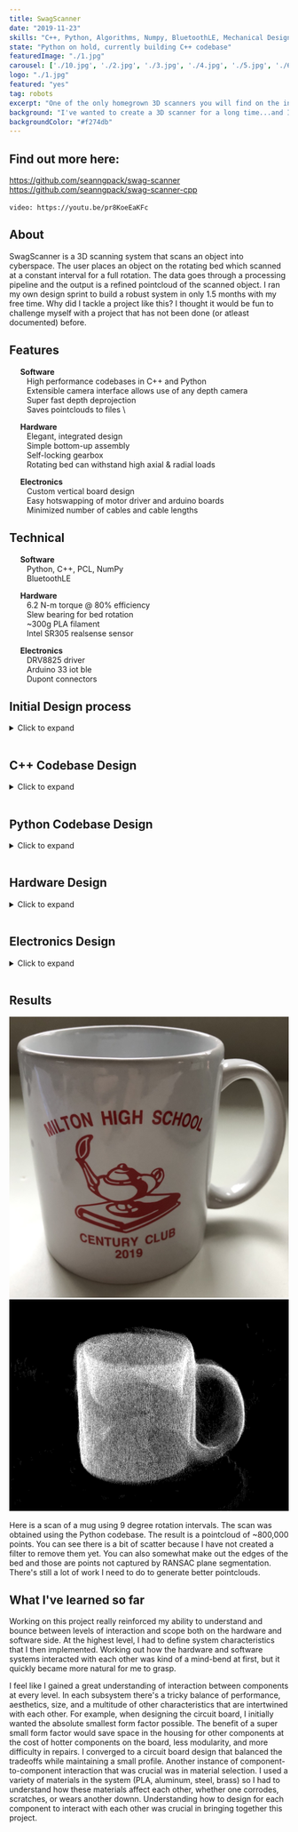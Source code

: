 ```yaml
---
title: SwagScanner
date: "2019-11-23"
skills: "C++, Python, Algorithms, Numpy, BluetoothLE, Mechanical Design, Fusion360, Electronics, Soldering"
state: "Python on hold, currently building C++ codebase"
featuredImage: "./1.jpg"
carousel: ['./10.jpg', './2.jpg', './3.jpg', './4.jpg', './5.jpg', './6.jpg', './7.jpg', './8.jpg', './9.jpg']
logo: "./1.jpg"
featured: "yes"
tag: robots
excerpt: "One of the only homegrown 3D scanners you will find on the internet."
background: "I've wanted to create a 3D scanner for a long time...and I finally made one."
backgroundColor: "#f274db"
---
```


## Find out more here: 
https://github.com/seanngpack/swag-scanner
https://github.com/seanngpack/swag-scanner-cpp

`video: https://youtu.be/pr8KoeEaKFc`


## About

SwagScanner is a 3D scanning system that scans an object into cyberspace. The user places an object on the rotating bed which scanned at a constant interval for a full rotation. The data goes through a processing pipeline and the output is a refined pointcloud of the scanned object. I ran my own design sprint to build a robust system in only 1.5 months with my free time. Why did I tackle a project like this? I thought it would be fun to challenge myself with a project that has not been done (or atleast documented) before.

## Features

&nbsp;&nbsp;&nbsp;&nbsp; **Software** \
&nbsp;&nbsp;&nbsp;&nbsp;&nbsp;&nbsp;&nbsp; High performance codebases in C++ and Python \
&nbsp;&nbsp;&nbsp;&nbsp;&nbsp;&nbsp;&nbsp; Extensible camera interface allows use of any depth camera \
&nbsp;&nbsp;&nbsp;&nbsp;&nbsp;&nbsp;&nbsp; Super fast depth deprojection \
&nbsp;&nbsp;&nbsp;&nbsp;&nbsp;&nbsp;&nbsp; Saves pointclouds to files \

&nbsp;&nbsp;&nbsp;&nbsp; **Hardware** \
&nbsp;&nbsp;&nbsp;&nbsp;&nbsp;&nbsp;&nbsp; Elegant, integrated design \
&nbsp;&nbsp;&nbsp;&nbsp;&nbsp;&nbsp;&nbsp; Simple bottom-up assembly \
&nbsp;&nbsp;&nbsp;&nbsp;&nbsp;&nbsp;&nbsp; Self-locking gearbox \
&nbsp;&nbsp;&nbsp;&nbsp;&nbsp;&nbsp;&nbsp; Rotating bed can withstand high axial & radial loads 

&nbsp;&nbsp;&nbsp;&nbsp; **Electronics** \
&nbsp;&nbsp;&nbsp;&nbsp;&nbsp;&nbsp;&nbsp; Custom vertical board design \
&nbsp;&nbsp;&nbsp;&nbsp;&nbsp;&nbsp;&nbsp; Easy hotswapping of motor driver and arduino boards \
&nbsp;&nbsp;&nbsp;&nbsp;&nbsp;&nbsp;&nbsp; Minimized number of cables and cable lengths

## Technical

&nbsp;&nbsp;&nbsp;&nbsp; **Software** \
&nbsp;&nbsp;&nbsp;&nbsp;&nbsp;&nbsp;&nbsp; Python, C++, PCL, NumPy  \
&nbsp;&nbsp;&nbsp;&nbsp;&nbsp;&nbsp;&nbsp; BluetoothLE 

&nbsp;&nbsp;&nbsp;&nbsp; **Hardware** \
&nbsp;&nbsp;&nbsp;&nbsp;&nbsp;&nbsp;&nbsp; 6.2 N-m torque @ 80% efficiency \
&nbsp;&nbsp;&nbsp;&nbsp;&nbsp;&nbsp;&nbsp; Slew bearing for bed rotation \
&nbsp;&nbsp;&nbsp;&nbsp;&nbsp;&nbsp;&nbsp; ~300g PLA filament \
&nbsp;&nbsp;&nbsp;&nbsp;&nbsp;&nbsp;&nbsp; Intel SR305 realsense sensor

&nbsp;&nbsp;&nbsp;&nbsp; **Electronics** \
&nbsp;&nbsp;&nbsp;&nbsp;&nbsp;&nbsp;&nbsp; DRV8825 driver \
&nbsp;&nbsp;&nbsp;&nbsp;&nbsp;&nbsp;&nbsp; Arduino 33 iot ble \
&nbsp;&nbsp;&nbsp;&nbsp;&nbsp;&nbsp;&nbsp; Dupont connectors

## Initial Design process
<details>
  <summary>Click to expand</summary>
</br> 

In the early stages Swag Scanner I made the hardware and Python codebase. Here is a breakdown of the design sprint I ran and some design decisions that I made during the process.

</br>

* weeks 1-2 

  I spent the first couple weeks researching what I was getting myself into. I took a deep dive into how 3D imaging systems worked and the different paths I could take. Having a background in mechanical engineering was really helpful in reading research papers and understanding the mathematics (linear algebra, calculus, differential equations) behind theories. Dissecting proofs is one of my weaknesses I need to get better doing. I also looked into a multitude of mechanical designs I could utilize. I had to narrow down software & hardware choices based on some criteria: robustness, quality, implementation feasibility, and size. I outlined some high-level objectives of my project and sketched some preliminary designs.

* weeks 2-3

  I created a stacked board design during this timeframe. I sketched an initial design and ordered the parts as soon as possible. I made the design very compact and modular with the ability to hotswap components solder-free. I chose the DRV8825 to drive my stepper, a small 24 oz-in NEMA 17 motor. I also wanted as few cables coming out the system as possible so I wired the stepper and arduino on the same powerline. Once the electronics were constructed, I tested them on stepper motors to verify everything worked according to my schematics. I had enough time to iterate on my board design once and further simplified the wiring.

* weeks 3-5

  I designed & assembled SwagScanner's physical hardware during these few weeks. I had many different designs I brainstormed so to narrow them down, I decided to develop my top 3 choices in parallel. I ran a Darwinian design sprint where I pursued viable ideas, developed them, and as they became more grown I weeded out the weaker ones. This design sprint worked well for me because all my initial designs seemed to accomplish my hardware criteria, but my unknown variable was how well I could implement each design so this sprint allowed me to to solve for that unknown. I spent my time designing on Fusion 360, ordering parts, writing statics equations, and assembling everything. My 3D printer basically ran 24/7 during this timeframe.

* weeks 4-6

  As I was wrapping up hardware design I started learning pointcloud theory and began working on software design.  In this time I learned BluetoothLE and created my own services and characteristics for bluetooth functionality. I also learned asynchronous actions so my system could create threaded workers to listen for notifications from the Arduino. I also learned more about depth imaging, pointclouds, and processing algorithms. 

  I sketched a system architecture for my project which outlined the interaction between my interfaces and classes. I began writing out various of the software and did math to verify & implement different algorithms.

  * weeks 7-8

  During this time I went ham and built enough of the scanner software for it to actually funcion. After I got preliminary results from the system, I did lot of testing, debugging, and also iterative hardware improvements to refine the system. I got a basic demo working and presented SwagScanner at JPL for my final internship presentation. People really liked the scanner and I felt super happy to share my work.

* weeks 8-

   Well, I'm in school now so I don't have much time to work on SwagScanner. I plan on furthering development after I graduate and find a job.


</details> 
</br>

## C++ Codebase Design
<details>
  <summary>Click to expand</summary>
</br>

### Fill this in later.

</details>
</br>


## Python Codebase Design
<details>
  <summary>Click to expand</summary>
</br>

![pipeline](./pipeline.jpg)

### Entry Point
First, we define the entry point of the application `scan.py` and create a `Scan()` object to handle abstracting each major steps in the scanning pipeline to be run sequentially (note: not all actions are synchronous in SwagScanner!)

### Camera()
The `Camera()` class is an interface that can be extended to provide ability to use any depth camera. Looking at the `D435` object, we override the `get_intrinsics()` method with RealSense API calls to get the intrinsics of the camera.

### Arduino()
The `Arduino()` class provides methods to initialize the Arduino and send bluetooth commands to it. We subscribe to asynchronous notifications from a custom bluetooth service which provides table state information.

### DepthProcessor()
This class is a class factory builder that takes in a `Camera()` object and a `boolean` flag and returns either a fast or slow depth processing unit. Using the fast unit, we gain the ability to use `deproject_depth_frame()` with vectorized math operations for point to pixel deprojection. The slow unit utilizes a **much (300x)** slower double for loop to perform that task. One drawback with the fast deprojection method is that it does not account for any distortion models in the frame. If you are using Intel depth cameras that is OK because the developers advised against that since distortion is so low. The same may not be true for the Kinect however. Subclass the `DepthProcessor()` object and override the `deproject_depth_frame()` method if you would like to include your own distortion model.

### Filtering()
This provides the tools to perform voxel grid filtering which downsamples our pointcloud by the `leaf_size` parameter and saves it. This step is essential for registration because performing registration on a massive pointcloud would take a very long time to converge. One more thing we have to do in filtering is segment the plane from each pointcloud. We run the RANSAC (random sample concensus) algorithm and fit a plane model (ax + by + cz + d= 0) to our cloud and detect the inliers. Using the inliers and plane model, we can reject those points and obtain a pointcloud without a the scanning bed plane. This is essential to do before registration so that we don't take a subset of the cloud belonging to the plane and encounter a false-positive icp convergence.

### Registration()
The `Registration()` class provides the tools to iteratively register pairs of clouds. Using global iterative registration, we define a `global_transform` variable as the identity matrix of size 4x4. Then we apply the iterative closest point algorithm to a a source, target cloud pair and get the source -> target cloud transformation as a 4x4 transformation matrix. Then we take the inverse of that matrix `transf_inv` to get the transformation from target->source. We multiply the target by the global transform (remember: this is the first iteration, the `global_transform` is still the identity matrix) to get the target cloud in the same reference frame as the source and save the cloud. Then we dot product `global_transform` and `transf_inv` to update the global transformation. Move on to the next pair of clouds and repeat. 

</details>
</br>

## Hardware Design
<details>
  <summary>Click to expand</summary>
  </br>

Again with the theme of modularity, I focused the hardware design on easy disassembly, reassembly, and upgradeability. I went with a worm drive gearbox for the rotating bed because of its inherit ability to resist backdriving. The driven gear is connected to a stainless steel shaft. The gear and mounting hub are secured to the shaft via set screws. I hate set screws with a passion--they always come undone and end up scoring your shaft. To alleviate the woes of set screws, I reduced the vertical forces acting on them by designing the hardware stackup along the shaft so that the set screw components rest on axial thrust bearings. That way, atleast the weight of the set screw components won't act on the set screws. 
Because of 3D printing tolerances, there may be shaft misalignment in addition to misalignment between the gears due to the stepper motor mount. I mitigated this issue by designing the floating brace to be slightly compliant.

![compliant](./compliant.jpg)

Designing the turntable assembly to be assembled from the bottom-up in an intuitive way proved to be extremely challenging. I had many factors to considering including 3D printability, wall thicknesses to mask screw heads, structural integrity, and overall component-to-component interaction. I also optimized the design of each component to standardize fastener sizes. 

I envisioned the electronics housing to have removable sides for easy access to the electronics for debugging. I designed a self-aligning sliding profile to resist motion in all axii except the Z (up and down).

![profile](./profile.jpg)

The aluminum pipe bridging the electronics housing and turntable is secured through friction on both ends.

![friction](./friction.jpg)

Overall, I think assembly is pretty easy--check out some photos of the build process.

![assembling1](./IMG_2133.jpg)
![assembling2](./IMG_2227.jpg)
![assembling3](./IMG_2211.jpg)
![assembling4](./IMG_2147.jpg)
![assembling5](./IMG_2135.jpg)
![assembling6](./IMG_2134.jpg)
![assembling7](./IMG_2214.jpg)

</details> 
</br>

## Electronics Design
<details>
  <summary>Click to expand</summary>
  </br>

For the electronics, I went with a stacked board design to save horizontal space for additional components I may add in the future. Hotswaping components is also very straightforward in the case that anything blows up. I am powering the Arduino and stepper driver using a 12V 2a wall adapter. I did not add a voltage regulator such as a LM317 (cheap linear regulator) or a switching regulator to my Arduino. This is because my Arduino iot33 comes with a MPM3610 which its [spec sheets](https://www.monolithicpower.com/en/mpm3610.html) indicates to be a large upgrade compared to the voltage regulator supplied in normal Arduinos. I also opted to use Dupont connectors instead of more secure JST connectors because I like the ease of cable removal with the Dupont connectors whereas I find JST connector to get stuck often.

![open](./circuitry1.jpg)
![Circuitr2](./circuitry2.jpg)
![Circuitry3](./circuitry3.jpg)

In the back you can see my TS80 soldering iron. It is worth the hype!

![Circuitry4](./circuitry4.jpg)

</details> 
</br>

## Results
![cup_pointcloud](./cup0.jpg)
![cup_pointcloud](./cup.jpg)

Here is a scan of a mug using 9 degree rotation intervals. The scan was obtained using the Python codebase. The result is a pointcloud of ~800,000 points. You can see there is a bit of scatter because I have not created a filter to remove them yet. You can also somewhat make out the edges of the bed and those are points not captured by RANSAC plane segmentation. There's still a lot of work I need to do to generate better pointclouds.


## What I've learned so far
Working on this project really reinforced my ability to understand and bounce between levels of interaction and scope both on the hardware and software side. At the highest level, I had to define system characteristics that I then implemented. Working out how the hardware and software systems interacted with each other was kind of a mind-bend at first, but it quickly became more natural for me to grasp.

I feel like I gained a great understanding of interaction between components at every level. In each subsystem there's a tricky balance of performance, aesthetics, size, and a multitude of other characteristics that are intertwined with each other. For example, when designing the circuit board, I initially wanted the absolute smallest form factor possible. The benefit of a super small form factor would save space in the housing for other components at the cost of hotter components on the board, less modularity, and more difficulty in repairs. I converged to a circuit board design that balanced the tradeoffs while maintaining a small profile. Another instance of component-to-component interaction that was crucial was in material selection. I used a variety of materials in the system (PLA, aluminum, steel, brass) so I had to understand how these materials affect each other, whether one corrodes, scratches, or wears another downn. Understanding how to design for each component to interact with each other was crucial in bringing together this project.

